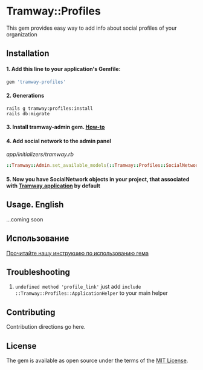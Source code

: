 # Tramway::Profiles

This gem provides easy way to add info about social profiles of your organization

## Installation

#### 1. Add this line to your application's Gemfile:

```ruby
gem 'tramway-profiles'
```

#### 2. Generations

```shell
rails g tramway:profiles:install
rails db:migrate
```

#### 3. Install tramway-admin gem. [How-to](https://github.com/ulmic/tramway-dev/tree/develop/tramway-admin)

#### 4. Add social network to the admin panel

*app/initializers/tramway.rb*

```ruby
::Tramway::Admin.set_available_models(::Tramway::Profiles::SocialNetwork, project: :your_project_name)
```

#### 5. Now you have SocialNetwork objects in your project, that associated with [Tramway.application](https://github.com/ulmic/tramway-dev/tree/develop/tramway-core#how-to-create-model-that-will-be-an-application-model-for-the-tramway) by default

## Usage. English

...coming soon

## Использование
[Прочитайте нашу инструкцию по использованию гема](https://github.com/ulmic/tramway-dev/blob/develop/tramway-profiles/docs/main.md)

## Troubleshooting

1. `undefined method 'profile_link'` just add `include ::Tramway::Profiles::ApplicationHelper` to your main helper

## Contributing
Contribution directions go here.

## License
The gem is available as open source under the terms of the [MIT License](http://opensource.org/licenses/MIT).
